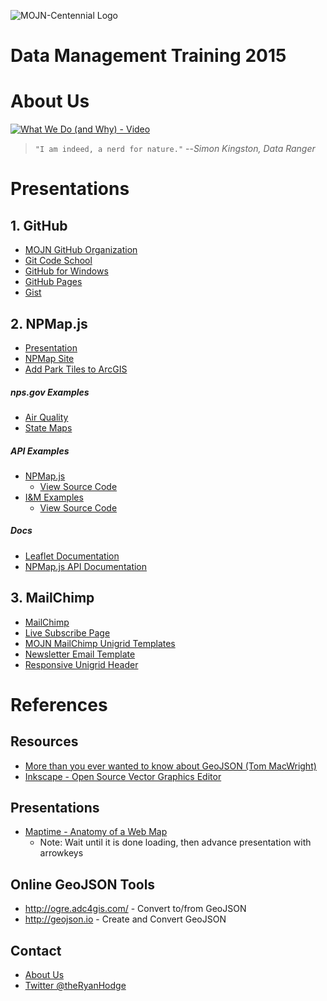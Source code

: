 ![MOJN-Centennial Logo](https://raw.githubusercontent.com/immojn/data-management-training-2015/gh-pages/images/mojn-centennial-transparent.png)

# Data Management Training 2015

# About Us

[![What We Do (and Why) - Video](http://img.youtube.com/vi/MZ7Xtk4F5mk/0.jpg)](http://www.youtube.com/watch?v=MZ7Xtk4F5mk)

> `"I am indeed, a nerd for nature."`  --*Simon Kingston, Data Ranger*

# Presentations

## 1. GitHub
- [MOJN GitHub Organization](https://github.com/immojn)
- [Git Code School](http://try.github.io)
- [GitHub for Windows](https://windows.github.com/)
- [GitHub Pages](https://pages.github.com/)
- [Gist](https://gist.github.com/)

## 2. NPMap.js
- [Presentation](http://immojn.github.io/data-management-training-2015/presentation/npmap-presentation.html)
- [NPMap Site](http://www.nps.gov/npmap/)
- [Add Park Tiles to ArcGIS](http://www.nps.gov/npmap/blog/adding-park-tiles-to-arcgis-desktop.html)

##### nps.gov Examples
  - [Air Quality](http://www.nature.nps.gov/air/permits/aris/networks/mojn.cfm)
  - [State Maps](http://www.nps.gov/state/co/index.htm)
  
##### API Examples
  - [NPMap.js](http://www.nps.gov/npmap/npmap.js/2.0.0/examples/)
    - [View Source Code](https://github.com/nationalparkservice/npmap.js/tree/master/examples)
  - [I&M Examples](http://immojn.github.io/data-management-training-2015/examples)
    - [View Source Code](https://github.com/immojn/data-management-training-2015/tree/gh-pages/examples)
  
##### Docs
  - [Leaflet Documentation](http://leafletjs.com/reference.html)
  - [NPMap.js API Documentation](https://github.com/nationalparkservice/npmap.js/blob/master/API.md)

## 3. MailChimp
- [MailChimp](http://mailchimp.com)
- [Live Subscribe Page](http://nps.us9.list-manage.com/subscribe?u=e405e801f1ff2a7a57e7dd2a9&id=103a1f39d5)
- [MOJN MailChimp Unigrid Templates](https://github.com/immojn/mailchimp-unigrid-templates)
- [Newsletter Email Template](http://immojn.github.io/mailchimp-unigrid-templates/email-template.html)
- [Responsive Unigrid Header](http://immojn.github.io/mailchimp-unigrid-templates/signup-form-header.html)

# References

## Resources

  - [More than you ever wanted to know about GeoJSON (Tom MacWright)](http://www.macwright.org/2015/03/23/geojson-second-bite.html)
  - [Inkscape - Open Source Vector Graphics Editor](https://inkscape.org/en/)

## Presentations

- [Maptime - Anatomy of a Web Map](http://maptime.io/anatomy-of-a-web-map/#0)
  - Note: Wait until it is done loading, then advance presentation with arrowkeys

## Online GeoJSON Tools

- http://ogre.adc4gis.com/ - Convert to/from GeoJSON
- http://geojson.io - Create and Convert GeoJSON

## Contact
- [About Us](http://science.nature.nps.gov/im/units/mojn/about.cfm)
- [Twitter @theRyanHodge](https://twitter.com/theRyanHodge)
